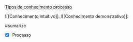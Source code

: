 [Tipos de conhecimento processo](Tipos%20de%20conhecimento%20processo.md)

![[Conhecimento intuitivo]]:
![[Conhecimento demonstrativo]]:


#sumarize 
- [x] Processo 

